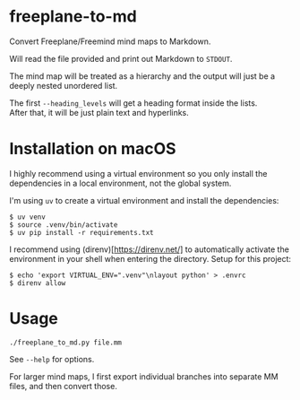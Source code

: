# freeplane-to-md

Convert Freeplane/Freemind mind maps to Markdown.

Will read the file provided and print out Markdown to `STDOUT`.

The mind map will be treated as a hierarchy and the output will just be a deeply
nested unordered list.

The first `--heading_levels` will get a heading format inside the lists. \
After that, it will be just plain text and hyperlinks.

# Installation on macOS

I highly recommend using a virtual environment so you only install the
dependencies in a local environment, not the global system.

I'm using `uv` to create a virtual environment and install the dependencies:
```
$ uv venv
$ source .venv/bin/activate
$ uv pip install -r requirements.txt
```

I recommend using (direnv)[https://direnv.net/] to automatically activate the
environment in your shell when entering the directory. Setup for this project:
```
$ echo 'export VIRTUAL_ENV=".venv"\nlayout python' > .envrc
$ direnv allow
```

# Usage

    ./freeplane_to_md.py file.mm

See `--help` for options.

For larger mind maps, I first export individual branches into separate MM
files, and then convert those.